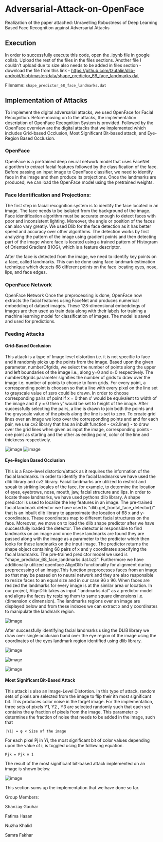 # Adversarial-Attack-on-OpenFace
Realization of the paper attached: Unravelling Robustness of Deep Learning Based
Face Recognition against Adversarial Attacks

## Execution
In order to successfully execute this code, open the .ipynb file in google collab. Upload the rest of the files in the files sections. Another file  I couldn't upload due to size also needs to be added in files section - download 
the file from this link - https://github.com/tzutalin/dlib-android/blob/master/data/shape_predictor_68_face_landmarks.dat  

Filename: `shape_predictor_68_face_landmarks.dat`
## Implementation of Attacks
To implement the digital adversarial attacks, we used OpenFace for Facial Recognition. Before moving on to the attacks, the implementation description of OpenFace Recognition System is provided. Followed by the OpenFace overview are the digital attacks that we implemented which includes Grid-based Occlusion, Most Significant Bit-based attack, and Eye-Region Based Occlusion. 

### OpenFace
OpenFace is a pretrained deep neural network model that uses FaceNet algorithm to extract facial features followed by the classification of the face. Before passing an input image to OpenFace classifier, we need to identify face in the image and then produce its projections. Once the landmarks are produced, we can load the OpenFace model using the pretrained weights.

### Face Identification and Projections:
The first step in facial recognition system is to identify the face located in an image. The face needs to be isolated from the background of the image. Face identification algorithm must be accurate enough to detect faces with poor and inconsistent lighting. Moreover, the angle or position of the faces can also vary greatly. We used Dlib for the face detection as it has better speed and accuracy over other algorithms. The detection works by first analyzing the pattern of the image using gradient points and then detecting part of the image where face is located using a trained pattern of Histogram of Oriented Gradient (HOG), which is a feature descriptor. 

After the face is detected from the image, we need to identify key points on a face, called landmarks. This can be done using face landmark estimation technique which detects 68 different points on the face locating eyes, nose, lips, and face edges.

### OpenFace Network
OpenFace Network
Once the preprocessing is done, OpenFace now extracts the facial features using FaceNet and produces numerical embedding of dataset images. These 128-dimensional embeddings of images are then used as train data along with their labels for training a machine learning model for classification of images. The model is saved and used for predictions. 


### Feeding Attacks

#### Grid-Based Occlusion 
This attack is a type of Image level distortion i.e. it is not specific to face and it randomly picks up the points from the image. Based upon the given parameter, numberOfgrids, we select the number of points along the upper and left boundaries of the image i.e., along y=0 and x=0 respectively. The numberOfgrids parameter signifies the number of grids to draw over the image i.e. number of points to choose to form grids. For every point, a corresponding point is choosen so that a line with every pixel on the line set to grayscale value of zero could be drawn. In order to choose corresponding pairs of point if x = 0 then x' would be equivalent to width of the image and if y = 0 then y' would be set to height of the image. After successfully selecting the pairs, a line is drawn to join both the points and the grayscale value of the pixels along the line is set to zero. 
To create grid lines over an image we loop over the corresponding points and and for each pair, we use cv2 library that has an inbuilt function - cv2.line() - to draw over the grid lines when given as input the image, corresponding points -one point as starting and the other as ending point, color of the line and thickness respectively.	

![image](https://user-images.githubusercontent.com/68595241/121817173-25224e80-cc99-11eb-964c-56ab02feb513.png)
![image](https://user-images.githubusercontent.com/68595241/121817182-366b5b00-cc99-11eb-9219-eb858c3065cc.png)

#### Eye-Region Based Occlusion
This is a Face-level distortion/attack as it requires the information of the facial landmarks. In order to identify the facial landmarks we have used the dlib library and cv2 library. Facial landmarks are utilized to restrict and speak to striking locales of the face, for example, to determine the location of eyes, eyebrows, nose, mouth, jaw, facial structure and lips. In order to locate these landmarks, we have used pythons dlib library. 
A shape predictor is used to localize the key features in an image. The pre-trained facial landmark detector we have used is "dlib.get_frontal_face_detector()" that is an inbuilt dlib library to approximate the location of 68 x and y-coordinates. These coordinates map to different facial structures on the face. Moreover, we move on to load the dlib shape predictor after we have successfully loaded the detector. The detector is responsible to find landmarks on an image and once these landmarks are found they are passed along with the image as a parameter to the predictor which then looks for these landmarks on the input image. The predictor returns the shape object containing 68 pairs of x and y coordinates specifying the facial landmarks. The pre-trained predictor model we used is "shape_predictor_68_face_landmarks.dat.bz2". 
Furthermore we have additionally utilized openface AlignDlib functionality for alignment during preprocessing of an image.This function preprocesses faces from an image so that may be passed on to neural network and they are also responsible to resize faces to an equal size and in our case 96 x 96. When faces are resized the landmarks for every image is at the similar area or location. In our project, AlignDlib takes as input "landmarks.dat" as a predictor model and aligns the faces by resizing them to same square dimensions i.e. (dimension x dimension). The landmarks regions over an image are displayed below and from these indexes we can extract x and y coordinates to manipulate the landmark region.


![image](https://user-images.githubusercontent.com/68595241/121817234-8c400300-cc99-11eb-95ba-1a8f6c8ecd58.png)


After successfully identifying facial landmarks using the DLIB library we draw over single occlusion band over the eye region of the image using the coordinates of the eyes landmark region identified using dlib library.


![image](https://user-images.githubusercontent.com/68595241/121817251-a2e65a00-cc99-11eb-8533-0ac86b877145.png)


![image](https://user-images.githubusercontent.com/68595241/121817267-b72a5700-cc99-11eb-879b-56d58a9503c5.png)


![image](https://user-images.githubusercontent.com/68595241/121817276-c5787300-cc99-11eb-87c6-ed19a0a50a1e.png)

#### Most Significant Bit-Based Attack
This attack is also an Image-Level Distortion. In this type of attack, random sets of pixels are selected from the image to flip their ith most significant bit. This produces color noise in the target image. For the implementation, three sets of pixels Y1, Y2 , Y3 are selected randomly such that each set contains the φ fraction of pixels from the image. This parameter φ determines the fraction of noise that needs to be added in the image, such that


`|Yi| = φ × Size of the image`

For each pixel Pj in Yi, the most significant bit of color values depending upon the value of i, is toggled using the following equation.

`Pjk = Pjk ⊕ 1`

The result of the most significant bit-based attack implemented on an image is shown below.

![image](https://user-images.githubusercontent.com/68595241/121817341-4c2d5000-cc9a-11eb-91fe-861570b06799.png)

This section sums up the implementation that we have done so far.

Group Members:


Shanzay Gauhar


Fatima Hasan


Nuzha Khalid


Samra Fakhar





